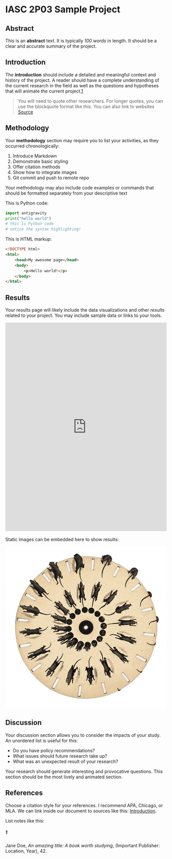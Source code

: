 # IASC 2P03 Sample Project

## Abstract

This is an **abstract** text. It is typically *100 words* in length. It should be a clear and accurate summary of the project.

## Introduction

The **introduction** should include a detailed and meaningful context and history of the project. A reader should have a complete understanding of the current research in the field as well as the questions and hypotheses that will animate the current project.[1](#1)

> You will need to quote other researchers. For longer quotes, you can use the blockquote format like this. You can also link to websites [Source](https://duck.com)

## Methodology

Your **methodology** section may require you to list your activities, as they occurred chronologically:

1. Introduce Markdown
2. Demonstrate basic styling
3. Offer citation methods
4. Show how to integrate images
5. Git commit and push to remote repo

Your methodology may also include code examples or commands that should be formatted separately from your descriptive text

This is Python code:

```python
import antigravity
print("hello world")
# this is Python code
# notice the syntax highlighting!
```
This is HTML markup:
```html
<!DOCTYPE html>
<html>
    <head>My awesome page</head>
    <body>
        <p>Hello world!</p>
    </body>
</html>
```

## Results

Your results page will likely include the data visualizations and other *results* related to your project. You may include sample data or links to your tools. 

<iframe src='https://cdn.knightlab.com/libs/timeline3/latest/embed/index.html?source=1t0QKCCI9H5XNumtxtcfoCju6yH5E0c7sw3eYvCcSOXk&font=Default&lang=en&initial_zoom=2&height=650' width='100%' height='650' webkitallowfullscreen mozallowfullscreen allowfullscreen frameborder='0'></iframe>

Static images can be embedded here to show results:

![this is alt text](Animated_phenakistiscope_disc_-_Running_rats_Fantascope_by_Thomas_Mann_Baynes_1833.gif)

## Discussion

Your discussion section allows you to consider the impacts of your study. An unordered list is useful for this:

- Do you have policy recommendations? 
- What issues should future research take up? 
- What was an unexpected result of your research?

Your research should generate interesting and provocative questions. This section should be the most lively and animated section.

## References

Choose a citation style for your references. I recommend APA, Chicago, or MLA. We can link inside our document to sources like this: [Introduction](#introduction).

List notes like this:

##### 1 
Jane Doe, *An amazing title: A book worth studying*, (Important Publisher: Location, Year), 42.
